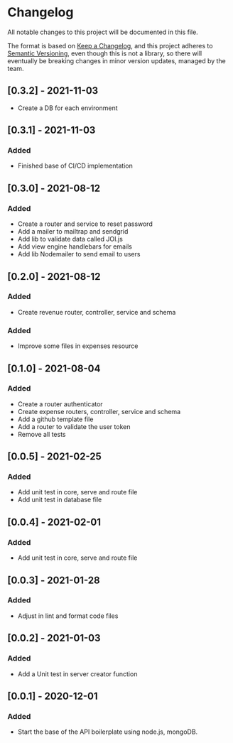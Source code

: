 # Changelog
All notable changes to this project will be documented in this file.

The format is based on [Keep a Changelog](https://keepachangelog.com/en/1.0.0/),
and this project adheres to [Semantic Versioning](https://semver.org/spec/v2.0.0.html), even though this is not a library, so there will eventually be breaking changes in minor version updates, managed by the team.

## [0.3.2] - 2021-11-03
- Create a DB for each environment
## [0.3.1] - 2021-11-03
### Added
- Finished base of CI/CD implementation
## [0.3.0] - 2021-08-12
### Added
- Create a router and service to reset password
- Add a mailer to mailtrap and sendgrid
- Add lib to validate data called JOI.js
- Add view engine handlebars for emails
- Add lib Nodemailer to send email to users
## [0.2.0] - 2021-08-12
### Added
- Create revenue router, controller, service and schema

### Added
- Improve some files in expenses resource
## [0.1.0] - 2021-08-04

### Added
- Create a router authenticator
- Create expense routers, controller, service and schema
- Add a github template file
- Add a router to validate the user token
- Remove all tests

## [0.0.5] - 2021-02-25

### Added
- Add unit test in core, serve and route file
- Add unit test in database file

## [0.0.4] - 2021-02-01

### Added
- Add unit test in core, serve and route file

## [0.0.3] - 2021-01-28

### Added
- Adjust in lint and format code files

## [0.0.2] - 2021-01-03

### Added
- Add a Unit test in server creator function

## [0.0.1] - 2020-12-01

### Added
- Start the base of the API boilerplate using node.js, mongoDB.
